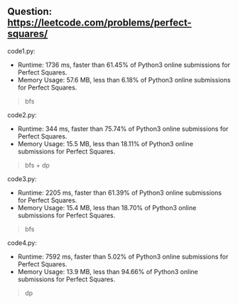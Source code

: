 ## Question: https://leetcode.com/problems/perfect-squares/

code1.py:
* Runtime: 1736 ms, faster than 61.45% of Python3 online submissions for Perfect Squares.
* Memory Usage: 57.6 MB, less than 6.18% of Python3 online submissions for Perfect Squares.
> bfs

code2.py:
* Runtime: 344 ms, faster than 75.74% of Python3 online submissions for Perfect Squares.
* Memory Usage: 15.5 MB, less than 18.11% of Python3 online submissions for Perfect Squares.
> bfs + dp

code3.py:
* Runtime: 2205 ms, faster than 61.39% of Python3 online submissions for Perfect Squares.
* Memory Usage: 15.4 MB, less than 18.70% of Python3 online submissions for Perfect Squares.
> bfs

code4.py:
* Runtime: 7592 ms, faster than 5.02% of Python3 online submissions for Perfect Squares.
* Memory Usage: 13.9 MB, less than 94.66% of Python3 online submissions for Perfect Squares.
> dp